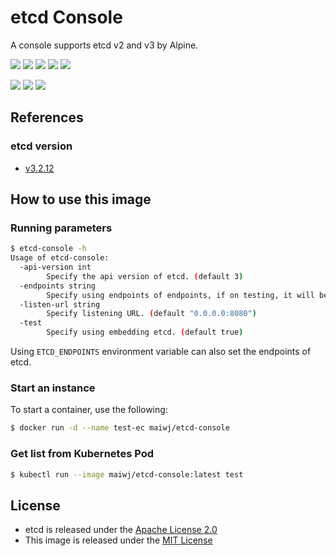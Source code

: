 # etcd Console

A console supports etcd v2 and v3 by Alpine.

[![](https://img.shields.io/badge/Github-thxcode/etcd--console-orange.svg)](https://github.com/thxcode/etcd-console)&nbsp;[![](https://img.shields.io/badge/Docker_Hub-maiwj/etcd--console-orange.svg)](https://hub.docker.com/r/maiwj/etcd-console)&nbsp;[![](https://img.shields.io/docker/build/maiwj/etcd-console.svg)](https://hub.docker.com/r/maiwj/etcd-console)&nbsp;[![](https://img.shields.io/docker/pulls/maiwj/etcd-console.svg)](https://store.docker.com/community/images/maiwj/etcd-console)&nbsp;[![](https://img.shields.io/github/license/thxcode/etcd-console.svg)](https://github.com/thxcode/etcd-console)

[![](https://images.microbadger.com/badges/image/maiwj/etcd-console.svg)](https://microbadger.com/images/maiwj/etcd-console)&nbsp;[![](https://images.microbadger.com/badges/version/maiwj/etcd-console.svg)](http://microbadger.com/images/maiwj/etcd-console)&nbsp;[![](https://images.microbadger.com/badges/commit/maiwj/etcd-console.svg)](http://microbadger.com/images/maiwj/etcd-console.svg)

## References

### etcd version

- [v3.2.12](Gopkg.toml)

## How to use this image

### Running parameters

```bash
$ etcd-console -h
Usage of etcd-console:
  -api-version int
    	Specify the api version of etcd. (default 3)
  -endpoints string
    	Specify using endpoints of endpoints, if on testing, it will be setting by http://localhost:2379.
  -listen-url string
    	Specify listening URL. (default "0.0.0.0:8080")
  -test
    	Specify using embedding etcd. (default true)

```

Using `ETCD_ENDPOINTS` environment variable can also set the endpoints of etcd.

### Start an instance

To start a container, use the following:

``` bash
$ docker run -d --name test-ec maiwj/etcd-console

```

### Get list from Kubernetes Pod

``` bash
$ kubectl run --image maiwj/etcd-console:latest test

```

## License

- etcd is released under the [Apache License 2.0](https://github.com/coreos/etcd/blob/master/LICENSE)
- This image is released under the [MIT License](LICENSE)
